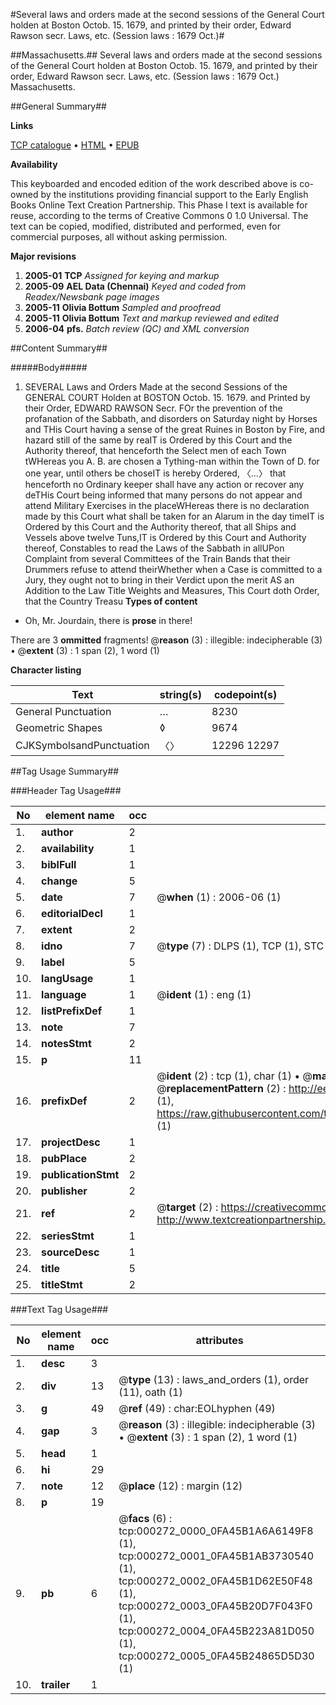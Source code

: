 #Several laws and orders made at the second sessions of the General Court holden at Boston Octob. 15. 1679, and printed by their order, Edward Rawson secr. Laws, etc. (Session laws : 1679 Oct.)#

##Massachusetts.##
Several laws and orders made at the second sessions of the General Court holden at Boston Octob. 15. 1679, and printed by their order, Edward Rawson secr.
Laws, etc. (Session laws : 1679 Oct.)
Massachusetts.

##General Summary##

**Links**

[TCP catalogue](http://www.ota.ox.ac.uk/tcp/)  • 
[HTML](http://tei.it.ox.ac.uk/tcp/Texts-HTML/free/N00/N00211.html)  • 
[EPUB](http://tei.it.ox.ac.uk/tcp/Texts-EPUB/free/N00/N00211.epub)

**Availability**

This keyboarded and encoded edition of the
	       work described above is co-owned by the institutions
	       providing financial support to the Early English Books
	       Online Text Creation Partnership. This Phase I text is
	       available for reuse, according to the terms of Creative
	       Commons 0 1.0 Universal. The text can be copied,
	       modified, distributed and performed, even for
	       commercial purposes, all without asking permission.

**Major revisions**

1. __2005-01__ __TCP__ *Assigned for keying and markup*
1. __2005-09__ __AEL Data (Chennai)__ *Keyed and coded from Readex/Newsbank page images*
1. __2005-11__ __Olivia Bottum__ *Sampled and proofread*
1. __2005-11__ __Olivia Bottum__ *Text and markup reviewed and edited*
1. __2006-04__ __pfs.__ *Batch review (QC) and XML conversion*

##Content Summary##

#####Body#####

1. SEVERAL Laws and Orders Made at the second Sessions of the GENERAL COURT Holden at BOSTON Octob. 15. 1679. and Printed by their Order, EDWARD RAWSON Secr.
FOr the prevention of the profanation of the Sabbath, and disorders on Saturday night by Horses and THis Court having a sense of the great Ruines in Boston by Fire, and hazard still of the same by reaIT is Ordered by this Court and the Authority thereof, that henceforth the Select men of each Town tWHereas you A. B. are chosen a Tything-man within the Town of D. for one year, until others be choseIT is hereby Ordered, 〈…〉 that henceforth no Ordinary keeper shall have any action or recover any deTHis Court being informed that many persons do not appear and attend Military Exercises in the placeWHereas there is no declaration made by this Court what shall be taken for an Alarum in the day timeIT is Ordered by this Court and the Authority thereof, that all Ships and Vessels above twelve Tuns,IT is Ordered by this Court and Authority thereof, Constables to read the Laws of the Sabbath in allUPon Complaint from several Committees of the Train Bands that their Drummers refuse to attend theirWhether when a Case is committed to a Jury, they ought not to bring in their Verdict upon the merit AS an Addition to the Law Title Weights and Measures, This Court doth Order, that the Country Treasu
**Types of content**

  * Oh, Mr. Jourdain, there is **prose** in there!

There are 3 **ommitted** fragments! 
 @__reason__ (3) : illegible: indecipherable (3)  •  @__extent__ (3) : 1 span (2), 1 word (1)

**Character listing**


|Text|string(s)|codepoint(s)|
|---|---|---|
|General Punctuation|…|8230|
|Geometric Shapes|◊|9674|
|CJKSymbolsandPunctuation|〈〉|12296 12297|

##Tag Usage Summary##

###Header Tag Usage###

|No|element name|occ|attributes|
|---|---|---|---|
|1.|__author__|2||
|2.|__availability__|1||
|3.|__biblFull__|1||
|4.|__change__|5||
|5.|__date__|7| @__when__ (1) : 2006-06 (1)|
|6.|__editorialDecl__|1||
|7.|__extent__|2||
|8.|__idno__|7| @__type__ (7) : DLPS (1), TCP (1), STC (2), NOTIS (1), IMAGE-SET (1), EVANS-CITATION (1)|
|9.|__label__|5||
|10.|__langUsage__|1||
|11.|__language__|1| @__ident__ (1) : eng (1)|
|12.|__listPrefixDef__|1||
|13.|__note__|7||
|14.|__notesStmt__|2||
|15.|__p__|11||
|16.|__prefixDef__|2| @__ident__ (2) : tcp (1), char (1)  •  @__matchPattern__ (2) : ([0-9\-]+):([0-9IVX]+) (1), (.+) (1)  •  @__replacementPattern__ (2) : http://eebo.chadwyck.com/downloadtiff?vid=$1&page=$2 (1), https://raw.githubusercontent.com/textcreationpartnership/Texts/master/tcpchars.xml#$1 (1)|
|17.|__projectDesc__|1||
|18.|__pubPlace__|2||
|19.|__publicationStmt__|2||
|20.|__publisher__|2||
|21.|__ref__|2| @__target__ (2) : https://creativecommons.org/publicdomain/zero/1.0/ (1), http://www.textcreationpartnership.org/docs/. (1)|
|22.|__seriesStmt__|1||
|23.|__sourceDesc__|1||
|24.|__title__|5||
|25.|__titleStmt__|2||


###Text Tag Usage###

|No|element name|occ|attributes|
|---|---|---|---|
|1.|__desc__|3||
|2.|__div__|13| @__type__ (13) : laws_and_orders (1), order (11), oath (1)|
|3.|__g__|49| @__ref__ (49) : char:EOLhyphen (49)|
|4.|__gap__|3| @__reason__ (3) : illegible: indecipherable (3)  •  @__extent__ (3) : 1 span (2), 1 word (1)|
|5.|__head__|1||
|6.|__hi__|29||
|7.|__note__|12| @__place__ (12) : margin (12)|
|8.|__p__|19||
|9.|__pb__|6| @__facs__ (6) : tcp:000272_0000_0FA45B1A6A6149F8 (1), tcp:000272_0001_0FA45B1AB3730540 (1), tcp:000272_0002_0FA45B1D62E50F48 (1), tcp:000272_0003_0FA45B20D7F043F0 (1), tcp:000272_0004_0FA45B223A81D050 (1), tcp:000272_0005_0FA45B24865D5D30 (1)|
|10.|__trailer__|1||
